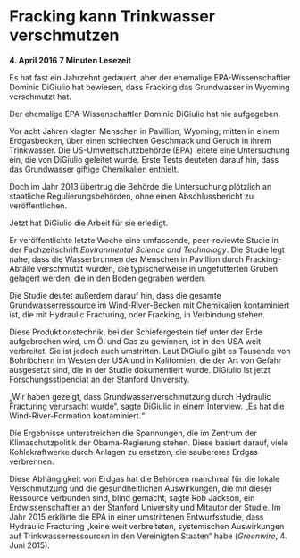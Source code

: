 # Fracking kann Trinkwasser verschmutzen

**4. April 2016**
**7 Minuten Lesezeit**

Es hat fast ein Jahrzehnt gedauert, aber der ehemalige EPA-Wissenschaftler Dominic DiGiulio hat bewiesen, dass Fracking das Grundwasser in Wyoming verschmutzt hat.

Der ehemalige EPA-Wissenschaftler Dominic DiGiulio hat nie aufgegeben.

Vor acht Jahren klagten Menschen in Pavillion, Wyoming, mitten in einem Erdgasbecken, über einen schlechten Geschmack und Geruch in ihrem Trinkwasser. Die US-Umweltschutzbehörde (EPA) leitete eine Untersuchung ein, die von DiGiulio geleitet wurde. Erste Tests deuteten darauf hin, dass das Grundwasser giftige Chemikalien enthielt.

Doch im Jahr 2013 übertrug die Behörde die Untersuchung plötzlich an staatliche Regulierungsbehörden, ohne einen Abschlussbericht zu veröffentlichen.

Jetzt hat DiGiulio die Arbeit für sie erledigt.

Er veröffentlichte letzte Woche eine umfassende, peer-reviewte Studie in der Fachzeitschrift *Environmental Science and Technology*. Die Studie legt nahe, dass die Wasserbrunnen der Menschen in Pavillion durch Fracking-Abfälle verschmutzt wurden, die typischerweise in ungefütterten Gruben gelagert werden, die in den Boden gegraben werden.

Die Studie deutet außerdem darauf hin, dass die gesamte Grundwasserressource im Wind-River-Becken mit Chemikalien kontaminiert ist, die mit Hydraulic Fracturing, oder Fracking, in Verbindung stehen.

Diese Produktionstechnik, bei der Schiefergestein tief unter der Erde aufgebrochen wird, um Öl und Gas zu gewinnen, ist in den USA weit verbreitet. Sie ist jedoch auch umstritten. Laut DiGiulio gibt es Tausende von Bohrlöchern im Westen der USA und in Kalifornien, die der Art von Gefahr ausgesetzt sind, die in der Studie dokumentiert wurde. DiGiulio ist jetzt Forschungsstipendiat an der Stanford University.

„Wir haben gezeigt, dass Grundwasserverschmutzung durch Hydraulic Fracturing verursacht wurde“, sagte DiGiulio in einem Interview. „Es hat die Wind-River-Formation kontaminiert.“

Die Ergebnisse unterstreichen die Spannungen, die im Zentrum der Klimaschutzpolitik der Obama-Regierung stehen. Diese basiert darauf, viele Kohlekraftwerke durch Anlagen zu ersetzen, die saubereres Erdgas verbrennen.

Diese Abhängigkeit von Erdgas hat die Behörden manchmal für die lokale Verschmutzung und die gesundheitlichen Auswirkungen, die mit dieser Ressource verbunden sind, blind gemacht, sagte Rob Jackson, ein Erdwissenschaftler an der Stanford University und Mitautor der Studie. Im Jahr 2015 erklärte die EPA in einer umstrittenen Entwurfsstudie, dass Hydraulic Fracturing „keine weit verbreiteten, systemischen Auswirkungen auf Trinkwasserressourcen in den Vereinigten Staaten“ habe (*Greenwire*, 4. Juni 2015).

